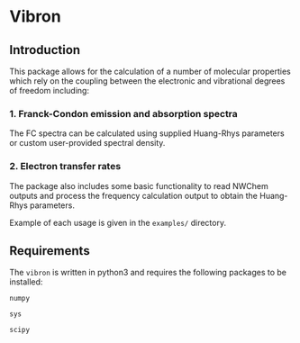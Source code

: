 # Vibron

## Introduction
This package allows for the calculation of a number of molecular properties which rely on the coupling between the electronic and vibrational degrees of freedom including:

### 1. Franck-Condon emission and absorption spectra

The FC spectra can be calculated using supplied Huang-Rhys parameters or custom user-provided spectral density.

### 2. Electron transfer rates

The package also includes some basic functionality to read NWChem outputs and process the frequency calculation output to obtain the Huang-Rhys parameters.

Example of each usage is given in the `examples/` directory.

## Requirements

The `vibron` is written in python3 and requires the following packages to be installed:

`numpy`

`sys`

`scipy`
